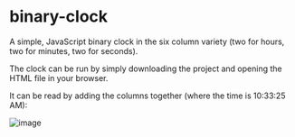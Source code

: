 # binary-clock
A simple, JavaScript binary clock in the six column variety (two for hours, two for minutes, two for seconds).

The clock can be run by simply downloading the project and opening the HTML file in your browser.

It can be read by adding the columns together (where the time is 10:33:25 AM):

![image][]

[image]: http://i.imgur.com/M5U5JtW.png "Binary Clock example: 10:33:25 AM"
